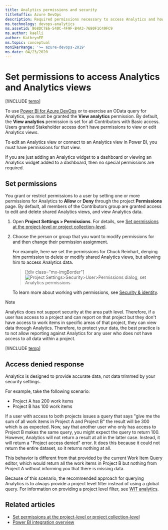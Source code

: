 ```yaml
---
title: Analytics permissions and security
titleSuffix: Azure DevOps     
description: Required permissions necessary to access Analytics and how to handle project access denied errors
ms.technology: devops-analytics
ms.assetid: 868DC7E6-540C-4F9F-B4A3-7680F1C49FC9
ms.author: kaelli
author: KathrynEE
ms.topic: conceptual
monikerRange: '>= azure-devops-2019'
ms.date: 04/23/2020
---
```


# Set permissions to access Analytics and Analytics views

[!INCLUDE [temp](../includes/version-azure-devops.md)]

To use [Power BI for Azure DevOps](overview.md) or to exercise an OData query for Analytics, you must be granted the **View analytics** permission. By default, the **View analytics** permission is set for all Contributors with Basic access. Users granted Stakeholder access don't have permissions to view or edit Analytics views.

To edit an Analytics view or connect to an Analytics view in Power BI, you must have permissions for that view.

If you are just adding an Analytics widget to a dashboard or viewing an Analytics widget added to a dashboard, then no special permissions are required.

## Set permissions

You grant or restrict permissions to a user by setting one or more permissions for Analytics to **Allow** or **Deny** through the project **Permissions** page. By default, all members of the Contributors group are granted access to edit and delete shared Analytics views, and view Analytics data.

1.  Open **Project Settings > Permissions**. For details, see [Set permissions at the project-level or project collection-level](../../organizations/security/set-project-collection-level-permissions.md).

1.  Choose the person or group that you want to modify permissions for and then change their permission assignment.

    For example, here we set the permissions for Chuck Reinhart, denying him permission to delete or modify shared Analytics views, but allowing him to access Analytics data.

    > [!div class="mx-imgBorder"]  
    > ![Project Settings>Security>User>Permissions dialog, set Analytics permissions](media/analytics-security-permissions.png)

    To learn more about working with permissions, see [Security & identity](../../organizations/security/index.md).

> [!NOTE]  
> Analytics does not support security at the area path level. Therefore, if a user has access to a project and can report on that project but they don't have access to work items in specific areas of that project, they can view data through Analytics. Therefore, to protect your data, the best practice is to not allow reporting against Analytics for any user who does not have access to all data within a project.

[!INCLUDE [temp](includes/manage-shared-view-permissions.md)]

<a name="access-denied"></a>

## Access denied response

Analytics is designed to provide accurate data, not data trimmed by your security settings.

For example, take the following scenario:

* Project A has 200 work items
* Project B has 100 work items

If a user with access to both projects issues a query that says "give me the sum of all work items in Project A
and Project B" the result will be 300 which is as expected. Now, say that another user who only has access to
Project B makes the same query, you might expect the query to return 100. However, Analytics will not return
a result at all in the latter case. Instead, it will return a "Project access denied" error. It does this because it could not return the entire dataset, so it returns nothing at all.

This behavior is different from that provided by the current Work Item Query editor, which would return all
the work items in Project B but nothing from Project A without informing you that there is missing data.

Because of this scenario, the recommended approach for querying Analytics is to always provide
a project level filter instead of using a global query. For information on providing a project level filter, see [WIT analytics](../extend-analytics/wit-analytics.md).

## Related articles

* [Set permissions at the project-level or project collection-level](../../organizations/security/set-project-collection-level-permissions.md)
* [Power BI integration overview](overview.md)
